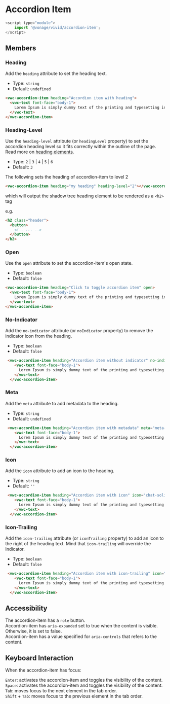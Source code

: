 # Accordion Item

```js
<script type="module">
    import '@vonage/vivid/accordion-item';
</script>
```

## Members

### Heading

Add the `heading` attribute to set the heading text.

- Type: `string`
- Default: `undefined`
  
```html preview full
<vwc-accordion-item heading="Accordion item with heading">
  <vwc-text font-face="body-1">
    Lorem Ipsum is simply dummy text of the printing and typesetting industry.
  </vwc-text>
</vwc-accordion-item>
```

### Heading-Level

Use the `heading-level` attribute (or `headingLevel` property) to set the accordion heading level so it fits correctly within the outline of the page. Read more on [heading elements](https://developer.mozilla.org/en-US/docs/Web/HTML/Element/Heading_Elements).

- Type: `2` | `3` | `4` | `5` | `6`
- Default: `3`

The following sets the heading of accordion-item to level 2

```html
<vwc-accordion-item heading="my heading" heading-level="2"></vwc-accordion-item>
```

which will output the shadow tree heading element to be rendered as a `<h2>` tag

e.g.

```html
<h2 class="header">
  <button>
    <!-- ... -->
  </button>
</h2>
```

### Open

Use the `open` attribute to set the accordion-item's open state.

- Type: `boolean`
- Default: `false`

```html preview full
<vwc-accordion-item heading="Click to toggle accordion item" open>
  <vwc-text font-face="body-1">
    Lorem Ipsum is simply dummy text of the printing and typesetting industry.
  </vwc-text>
</vwc-accordion-item>
```

### No-Indicator

Add the `no-indicator` attribute (or `noIndicator` property) to remove the indicator icon from the heading.

- Type: `boolean`
- Default: `false`

```html preview full
 <vwc-accordion-item heading="Accordion item without indicator" no-indicator>
    <vwc-text font-face="body-1">
      Lorem Ipsum is simply dummy text of the printing and typesetting industry.
    </vwc-text>
  </vwc-accordion-item>
```

### Meta

Add the `meta` attribute to add metadata to the heading.

- Type: `string`
- Default: `undefined`

```html preview full
 <vwc-accordion-item heading="Accordion item with metadata" meta="meta-data">
    <vwc-text font-face="body-1">
      Lorem Ipsum is simply dummy text of the printing and typesetting industry.
    </vwc-text>
  </vwc-accordion-item>
```

### Icon

Add the `icon` attribute to add an icon to the heading.

- Type: `string`
- Default: `''`

```html preview full
 <vwc-accordion-item heading="Accordion item with icon" icon="chat-solid">
    <vwc-text font-face="body-1">
      Lorem Ipsum is simply dummy text of the printing and typesetting industry.
    </vwc-text>
  </vwc-accordion-item>
```

### Icon-Trailing

Add the `icon-trailing` attribute (or `iconTrailing` property) to add an icon to the right of the heading text.  Mind that `icon-trailing` will override the Indicator.

- Type: `boolean`
- Default: `false`

```html preview full
 <vwc-accordion-item heading="Accordion item with icon-trailing" icon="chat-solid" icon-trailing>
    <vwc-text font-face="body-1">
      Lorem Ipsum is simply dummy text of the printing and typesetting industry.
    </vwc-text>
  </vwc-accordion-item>
```

## Accessibility

The accordion-item has a `role` button.  
Accordion-item has `aria-expanded` set to true when the content is visible. Otherwise, it is set to false.  
Accordion-item has a value specified for `aria-controls` that refers to the content.

## Keyboard Interaction

When the accordion-item has focus:

`Enter`: activates the accordion-item and toggles the visibility of the content.  
`Space`: activates the accordion-item and toggles the visibility of the content.  
`Tab`: moves focus to the next element in the tab order.  
`Shift` + `Tab`: moves focus to the previous element in the tab order.  
